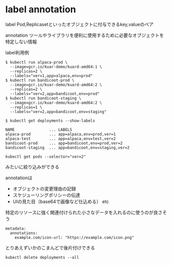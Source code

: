 # label annotation

label Pod,Replicasetといったオブジェクトに付与できるkey,valueのペア

annotation ツールやライブラリを便利に使用するために必要なオブジェクトを特定しない情報


label利用例

```
$ kubectl run alpaca-prod \
  --image=gcr.io/kuar-demo/kuard-amd64:1 \
  --replicas=2 \
  --labels="ver=1,app=alpaca,env=prod"
$ kubectl run bandicoot-prod \
  --image=gcr.io/kuar-demo/kuard-amd64:2 \
  --replicas=2 \
  --labels="ver=2,app=bandicoot,env=prod"
$ kubectl run bandicoot-staging \
  --image=gcr.io/kuar-demo/kuard-amd64:2 \
  --replicas=1 \
  --labels="ver=2,app=bandicoot,env=staging"

$ kubectl get deployments --show-labels

NAME               ... LABELS
alpaca-prod        ... app=alpaca,env=prod,ver=1
alpaca-test        ... app=alpaca,env=test,ver=2
bandicoot-prod     ... app=bandicoot,env=prod,ver=2
bandicoot-staging  ... app=bandicoot,env=staging,ver=2
```

```
kubectl get pods --selector="ver=2"
```
みたいに絞り込みができる

annotationは

* オブジェクトの変更理由の記録
* スケジューリングポリシーの伝達
* UIの見た目（base64で画像など仕込める）
etc

特定のリソースに強く関連付けられた小さなデータを入れるのに使うのが良さそう

```
metadata:
  annotations:
    example.com/icon-url: "https://example.com/icon.png"
```

とりあえずいかのこまんどで後片付けできる

```
kubectl delete deployments --all
```